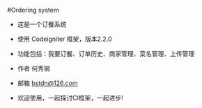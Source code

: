 #Ordering system

- 这是一个订餐系统

- 使用 Codeigniter 框架，版本2.2.0

- 功能包括：我要订餐、订单历史、商家管理、菜名管理、上传管理

- 作者 何秀钢

- 邮箱 bstdn@126.com

- 欢迎使用，一起探讨CI框架，一起进步!